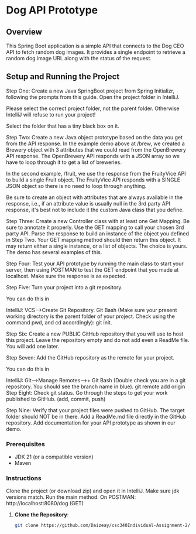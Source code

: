 # Dog API Prototype

## Overview

This Spring Boot application is a simple API that connects to the Dog CEO API to fetch random dog images. It provides a single endpoint to retrieve a random dog image URL along with the status of the request.

## Setup and Running the Project
Step One: Create a new Java SpringBoot project from Spring Initializr, following the prompts from this guide. Open the project folder in IntelliJ.

Please select the correct project folder, not the parent folder. Otherwise IntelliJ will refuse to run your project!

Select the folder that has a tiny black box on it.

Step Two: Create a new Java object prototype based on the data you get from the API response. In the example demo above at /brew, we created a Brewery object with 3 attributes that we could read from the OpenBrewery API response. The OpenBrewery API responds with a JSON array so we have to loop through it to get a list of breweries.

In the second example, /fruit, we use the response from the FruityVice API to build a single Fruit object. The FruityVice API responds with a SINGLE JSON object so there is no need to loop through anything.

Be sure to create an object with attributes that are always available in the response, i.e., if an attribute value is usually null in the 3rd party API response, it's best not to include it the custom Java class that you define.

Step Three: Create a new Controller class with at least one Get Mapping. Be sure to annotate it properly. Use the GET mapping to call your chosen 3rd party API. Parse the response to build an instance of the object you defined in Step Two. Your GET mapping method should then return this object. It may return either a single instance, or a list of objects. The choice is yours. The demo has several examples of this.

Step Four: Test your API prototype by running the main class to start your server, then using POSTMAN to test the GET endpoint that you made at localhost. Make sure the response is as expected.

Step Five: Turn your project into a git repository.

You can do this in

IntelliJ: VCS-->Create Git Repository.
Git Bash (Make sure your present working directory is the parent folder of your project. Check using the command pwd, and cd accordingly): git init.
 

Step Six: Create a new PUBLIC GitHub repository that you will use to host this project. Leave the repository empty and do not add even a ReadMe file. You will add one later. 

Step Seven: Add the GitHub repository as the remote for your project. 

You can do this in

IntelliJ: Git-->Manage Remotes-->+
Git Bash (Double check you are in a git repository. You should see the branch name in blue). git remote add origin <url-to github-repo>
Step Eight: Check git status. Go through the steps to get your work published to GitHub. (add, commit, push)

Step Nine: Verify that your project files were pushed to GitHub. The target folder should NOT be in there. Add a ReadMe.md file directly in the GitHub repository. Add documentation for your API prototype as shown in our demo.

### Prerequisites

- JDK 21 (or a compatible version)
- Maven

### Instructions
Clone the project (or download zip) and open it in IntelliJ.
Make sure jdk versions match.
Run the main method.
On POSTMAN:
http://localhost:8080/dog (GET)

1. **Clone the Repository**:
   ```bash
   git clone https://github.com/Daizeay/csc340Individual-Assignment-2/tree/master

